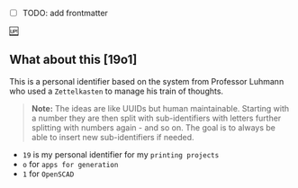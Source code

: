 - [ ] TODO: add frontmatter


[:up:](../README.md)

## What about this [19o1]

This is a personal identifier based on the system from Professor Luhmann who used a `Zettelkasten` to manage his train of thoughts.

> **Note:**
> The ideas are like UUIDs but human maintainable.
> Starting with a number they are then split with sub-identifiers with letters
> further splitting with numbers again - and so on.
> The goal is to always be able to insert new sub-identifiers if needed.

- `19` is my personal identifier for my `printing projects`
- `o` for `apps for generation`
- `1` for `OpenSCAD`


